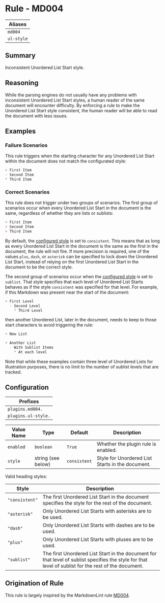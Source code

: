 # Rule - MD004

| Aliases |
| --- |
| `md004` |
| `ul-style` |

## Summary

Inconsistent Unordered List Start style.

## Reasoning

While the parsing engines do not usually have any problems with inconsistent
Unordered List Start styles, a human reader of the same document will encounter difficulty.
By enforcing a rule to make the Unordered List Start style consistent, the human reader
will be able to read the document with less issues.

## Examples

### Failure Scenarios

This rule triggers when the starting character for any Unordered List Start
within the document does not match the configurated style:

```Markdown
+ First Item
- Second Item
* Third Item
```

### Correct Scenarios

This rule does not trigger under two groups of scenarios.  The first
group of scenarios occur when every Unordered List Start in the
document is the same, regardless of whether they are lists or sublists:

```Markdown
+ First Item
+ Second Item
+ Third Item
```

By default, the [configured style](#configuration) is set to `consistent`.
This means that as long as every Unordered List Start in the document
is the same as the first in the document, the rule will not fire.
If more precision is required, one of the values `plus`, `dash`, or `asterisk` can
be specified to lock down the Unordered List Start, instead of
relying on the first Unordered List Start in the document to be the correct style.

The second group of scenarios occur when the [configured style](#configuration)
is set to `sublist`.  That style specifies that each level of Unordered List Starts
behaves as if the style `consistent` was specified for that level.
For example, if this Markdown was present near the start of the document:

```Markdown
+ First Level
  - Second Level
    * Third Level
```

then another Unordered List, later in the document, needs to keep to those start
characters to avoid triggering the rule:

```Markdown
+ New List
```

```Markdown
+ Another List
  - With Sublist Items
    * At each level
```

Note that while these examples contain three level of Unordered Lists for
illustration purposes, there is no limit to the number of sublist levels
that are tracked.

## Configuration

| Prefixes |
| --- |
| `plugins.md004.` |
| `plugins.ul-style.` |

| Value Name | Type | Default | Description |
| -- | -- | -- | -- |
| `enabled` | `boolean` | `True` | Whether the plugin rule is enabled. |
| `style` | string (see below) | `consistent` | Style for Unordered List Starts in the document. |

Valid heading styles:

| Style | Description |
| -- | -- |
| `"consistent"` | The first Unordered List Start in the document specifies the style for the rest of the document. |
| `"asterisk"` | Only Unordered List Starts with asterisks are to be used. |
| `"dash"` | Only Unordered List Starts with dashes are to be used. |
| `"plus"` | Only Unordered List Starts with pluses are to be used. |
| `"sublist"` | The first Unordered List Start in the document for that level of sublist specifies the style for that level of sublist for the rest of the document. |

## Origination of Rule

This rule is largely inspired by the MarkdownLint rule
[MD004](https://github.com/DavidAnson/markdownlint/blob/main/doc/Rules.md#md004---unordered-List-style).
